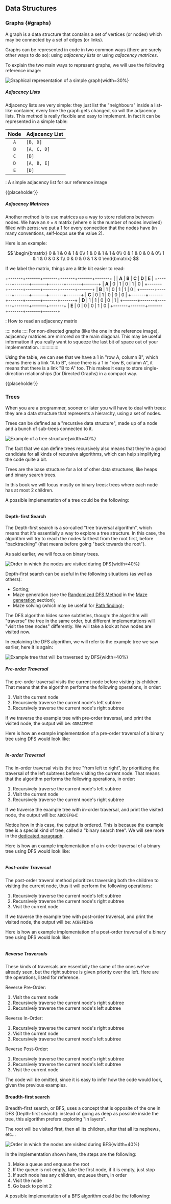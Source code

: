 Data Structures
---------------

### Graphs {#graphs}

A graph is a data structure that contains a set of vertices (or nodes) which may be connected by a set of edges (or links).

Graphs can be represented in code in two common ways (there are surely other ways to do so): using *adjacency lists* or using *adjacency matrices*.

To explain the two main ways to represent graphs, we will use the following reference image:

![Graphical representation of a simple graph](./images/computer_science/graph_reference.svg){width=30%}

##### Adjacency Lists

Adjacency lists are very simple: they just list the "neighbours" inside a list-like container, every time the graph gets changed, so will the adjacency lists. This method is really flexible and easy to implement. In fact it can be represented in a simple table:

| Node   | Adjacency List   |
| :----: | :--------------- |
| `A`    | `[B, D]`         |
| `B`    | `[A, C, D]`      |
| `C`    | `[B]`            |
| `D`    | `[A, B, E]`      |
| `E`    | `[D]`            |

: A simple adjacency list for our reference image

{{placeholder}}

<!-- TODO: Example implementation for adjacency lists? -->

##### Adjacency Matrices

Another method is to use matrices as a way to store relations between nodes. We have an $n \times n$ matrix (where $n$ is the number of nodes involved) filled with zeros; we put a $1$ for every connection that the nodes have (in many conventions, self-loops use the value $2$).

Here is an example:

$$
\begin{bmatrix}
0 & 1 & 0 & 1 & 0\\
1 & 0 & 1 & 1 & 0\\
0 & 1 & 0 & 0 & 0\\
1 & 1 & 0 & 0 & 1\\
0 & 0 & 0 & 1 & 0
\end{bmatrix}
$$

If we label the matrix, things are a little bit easier to read:

+-------+-------+-------+-------+-------+-------+
|       | **A** | **B** | **C** | **D** | **E** |
+-------+-------+-------+-------+-------+-------+
| **A** |   0   |   1   |   0   |   1   |   0   |
+-------+-------+-------+-------+-------+-------+
| **B** |   1   |   0   |   1   |   1   |   0   |
+-------+-------+-------+-------+-------+-------+
| **C** |   0   |   1   |   0   |   0   |   0   |
+-------+-------+-------+-------+-------+-------+
| **D** |   1   |   1   |   0   |   0   |   1   |
+-------+-------+-------+-------+-------+-------+
| **E** |   0   |   0   |   0   |   1   |   0   |
+-------+-------+-------+-------+-------+-------+

: How to read an adjacency matrix

:::: note ::::
For non-directed graphs (like the one in the reference image), adjacency matrices are mirrored on the main diagonal. This may be useful information if you really want to squeeze the last bit of space out of your implementation.
::::::::::::::

Using the table, we can see that we have a $1$ in "row A, column B", which means there is a link "A to B", since there is a $1$ in "row B, column A", it means that there is a link "B to A" too. This makes it easy to store single-direction relationships (for Directed Graphs) in a compact way.

{{placeholder}}

<!-- TODO: Example implementation for adjacency matrices? -->

### Trees

When you are a programmer, sooner or later you will have to deal with trees: they are a data structure that represents a hierarchy, using a set of nodes.

Trees can be defined as a "recursive data structure", made up of a node and a bunch of sub-trees connected to it.

![Example of a tree structure](./images/computer_science/dfs_example.svg){width=40%}

The fact that we can define trees recursively also means that they're a good candidate for all kinds of recursive algorithms, which can help simplifying the code quite a bit.

Trees are the base structure for a lot of other data structures, like heaps and binary search trees.

In this book we will focus mostly on binary trees: trees where each node has at most 2 children.

A possible implementation of a tree could be the following:

```{src='computer_science/tree' caption='A possible implementation of a tree class'}
```

<!-- TODO: Tree code implementation -->

#### Depth-first Search

The Depth-first search is a so-called "tree traversal algorithm", which means that it's essentially a way to explore a tree structure. In this case, the algorithm will try to reach the nodes farthest from the root first, before "backtracking" (that means before going "back towards the root").

As said earlier, we will focus on binary trees.

![Order in which the nodes are visited during DFS](./images/computer_science/tree_traversal_dfs.svg){width=40%}

Depth-first search can be useful in the following situations (as well as others):

- Sorting;
- Maze generation (see the [Randomized DFS Method](#rdfs) in the [Maze generation](#mazegen) section);
- Maze solving (which may be useful for [Path finding](#pathfinding));

The DFS algorithm hides some subtleties, though: the algorithm will "traverse" the tree in the same order, but different implementations will "visit the tree nodes" differently. We will take a look at how nodes are visited now.

In explaining the DFS algorithm, we will refer to the example tree we saw earlier, here it is again:

![Example tree that will be traversed by DFS](./images/computer_science/dfs_example.svg){width=40%}

##### Pre-order Traversal

The pre-order traversal visits the current node before visiting its children. That means that the algorithm performs the following operations, in order:

1. Visit the current node
2. Recursively traverse the current node's left subtree
3. Recursively traverse the current node's right subtree

If we traverse the example tree with pre-order traversal, and print the visited node, the output will be: `GDBACFEHI`

Here is how an example implementation of a pre-order traversal of a binary tree using DFS would look like:

```{src='computer_science/dfs_preorder' caption='Pre-order traversal of a tree using DFS'}
```

##### In-order Traversal

The in-order traversal visits the tree "from left to right", by prioritizing the traversal of the left subtrees before visiting the current node. That means that the algorithm performs the following operations, in order:

1. Recursively traverse the current node's left subtree
2. Visit the current node
3. Recursively traverse the current node's right subtree

If we traverse the example tree with in-order traversal, and print the visited node, the output will be: `ABCDEFGHI`

Notice how in this case, the output is ordered. This is because the example tree is a special kind of tree, called a "binary search tree". We will see more in the [dedicated paragraph](#bst).

Here is how an example implementation of a in-order traversal of a binary tree using DFS would look like:

```{src='computer_science/dfs_inorder' caption='In-order traversal of a tree using DFS'}
```

##### Post-order Traversal

The post-order traveral method prioritizes traversing both the children to visiting the current node, thus it will perform the following operations:

1. Recursively traverse the current node's left subtree
2. Recursively traverse the current node's right subtree
3. Visit the current node

If we traverse the example tree with post-order traversal, and print the visited node, the output will be: `ACBEFDIHG`

Here is how an example implementation of a post-order traversal of a binary tree using DFS would look like:


```{src='computer_science/dfs_postorder' caption='Post-order traversal of a tree using DFS'}
```

##### Reverse Traversals

These kinds of traversals are essentially the same of the ones we've already seen, but the right subtree is given priority over the left. Here are the operations, listed for reference.

Reverse Pre-Order:

1. Visit the current node
2. Recursively traverse the current node's right subtree
3. Recursively traverse the current node's left subtree

Reverse In-Order:

1. Recursively traverse the current node's right subtree
2. Visit the current node
3. Recursively traverse the current node's left subtree

Reverse Post-Order:

1. Recursively traverse the current node's right subtree
2. Recursively traverse the current node's left subtree
3. Visit the current node

The code will be omitted, since it is easy to infer how the code would look, given the previous examples.

#### Breadth-first search

Breadth-first search, or BFS, uses a concept that is opposite of the one in DFS (Depth-first search): instead of going as deep as possible inside the tree, this algorithm prefers exploring "in layers".

The root will be visited first, then all its children, after that all its nephews, etc...

![Order in which the nodes are visited during BFS](./images/computer_science/tree_traversal_bfs.svg){width=40%}

In the implementation shown here, the steps are the following:

1. Make a queue and enqueue the root
2. If the queue is not empty, take the first node, if it is empty, just stop
3. If such node has any children, enqueue them, in order
4. Visit the node
5. Go back to point 2

A possible implementation of a BFS algorithm could be the following:

```{src='computer_science/bfs' caption='Traversal of a tree using BFS'}
```
